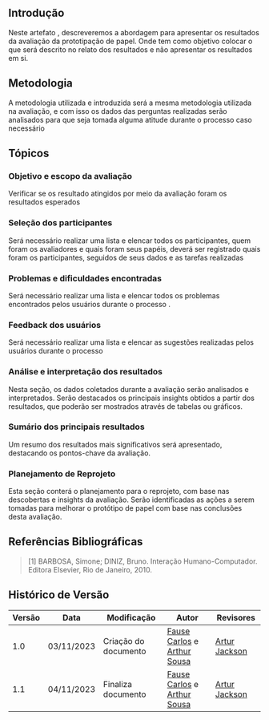 ## Introdução

Neste artefato , descreveremos a abordagem para apresentar os resultados da avaliação da prototipação de papel. Onde tem como objetivo colocar o que será descrito no relato dos resultados e não apresentar os resultados em si.


## Metodologia

A metodologia utilizada e introduzida será a mesma metodologia utilizada na avaliação, e com isso os dados das perguntas realizadas  serão analisados para que seja tomada alguma atitude durante o processo caso necessário


## Tópicos

### Objetivo e escopo da avaliação

Verificar se os resultado atingidos por meio da avaliação  foram os resultados esperados


### Seleção dos participantes 

Será necessário  realizar uma lista e elencar todos os participantes, quem foram os avaliadores e quais foram seus papéis, deverá ser registrado  quais foram os participantes, seguidos de seus dados e as tarefas realizadas
 

### Problemas e dificuldades encontradas

Será necessário realizar uma lista e elencar todos os problemas encontrados pelos usuários durante o processo .


### Feedback dos usuários

Será necessário realizar uma lista e elencar as sugestões realizadas pelos usuários durante o processo


### Análise e interpretação dos resultados

Nesta seção, os dados coletados durante a avaliação serão analisados e interpretados. Serão destacados os principais insights obtidos a partir dos resultados, que poderão ser mostrados através de tabelas ou gráficos.


### Sumário dos principais resultados

Um resumo dos resultados mais significativos será apresentado, destacando os pontos-chave da avaliação.


### Planejamento de Reprojeto

Esta seção conterá o planejamento para o reprojeto, com base nas descobertas e insights da avaliação. Serão identificadas as ações a serem tomadas para melhorar o protótipo de papel com base nas conclusões desta avaliação.


## Referências Bibliográficas

> [1] BARBOSA, Simone; DINIZ, Bruno. Interação Humano-Computador. Editora Elsevier, Rio de Janeiro, 2010.

## Histórico de Versão

| Versão | Data       | Modificação                             | Autor                         | Revisores                         |
| ------ | ---------- | --------------------------------------- | ----------------------------- | ----------------------------- |
|    1.0   |   03/11/2023   |   Criação do documento | [Fause Carlos](https://github.com/FauseSkyWalker) e  [Arthur Sousa](https://github.com/arthurrsousa)| [Artur Jackson](https://github.com/artur-jack) |
|    1.1   |   04/11/2023   |   Finaliza documento | [Fause Carlos](https://github.com/FauseSkyWalker) e  [Arthur Sousa](https://github.com/arthurrsousa)| [Artur Jackson](https://github.com/artur-jack) |
